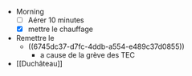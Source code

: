 - Morning
  * [ ] Aérer 10 minutes
  * [x] mettre le chauffage
- Remettre le
	- ((6745dc37-d7fc-4ddb-a554-e489c37d0855))
		- a cause de la grève des TEC
- [[Duchâteau]]